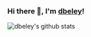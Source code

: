 ### Hi there 👋, I'm [dbeley](https://dbeley.ovh/en)!

<!--
**dbeley/dbeley** is a ✨ _special_ ✨ repository because its `README.md` (this file) appears on your GitHub profile.

Here are some ideas to get you started:

- 🔭 I’m currently working on ...
- 🌱 I’m currently learning ...
- 👯 I’m looking to collaborate on ...
- 🤔 I’m looking for help with ...
- 💬 Ask me about ...
- 📫 How to reach me: ...
- 😄 Pronouns: ...
- ⚡ Fun fact: ...
-->

![dbeley's github stats](https://github-readme-stats.vercel.app/api?username=dbeley&show_icons=true)
